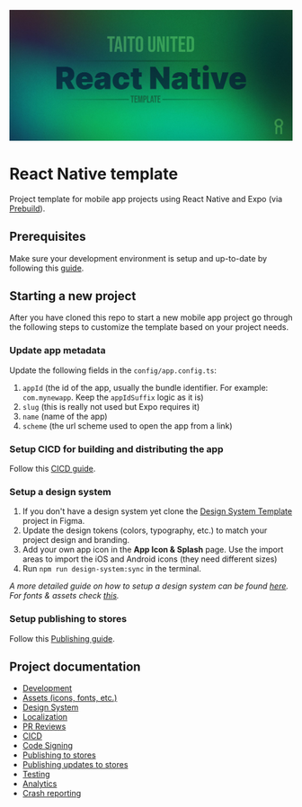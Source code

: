 <p align='center'>
  <img src="docs/banner.jpg" alt="Taito React Native Template banner image"/>
<p/>

# React Native template

Project template for mobile app projects using React Native and Expo (via [Prebuild](https://docs.expo.dev/workflow/prebuild/)).

## Prerequisites

Make sure your development environment is setup and up-to-date by following this [guide](https://reactnative.dev/docs/environment-setup).

## Starting a new project

After you have cloned this repo to start a new mobile app project go through the following steps to customize the template based on your project needs.

### Update app metadata

Update the following fields in the `config/app.config.ts`:

1. `appId` (the id of the app, usually the bundle identifier. For example: `com.mynewapp`. Keep the `appIdSuffix` logic as it is)
2. `slug` (this is really not used but Expo requires it)
3. `name` (name of the app)
4. `scheme` (the url scheme used to open the app from a link)

### Setup CICD for building and distributing the app

Follow this [CICD guide](/docs/CICD.md).

### Setup a design system

1. If you don't have a design system yet clone the [Design System Template](https://www.figma.com/file/vEO1Adp6j0nHiiq9BiexE1/Design-System-Template) project in Figma.
2. Update the design tokens (colors, typography, etc.) to match your project design and branding.
3. Add your own app icon in the **App Icon & Splash** page. Use the import areas to import the iOS and Android icons (they need different sizes)
4. Run `npm run design-system:sync` in the terminal.

_A more detailed guide on how to setup a design system can be found [here](/docs/DESIGN_SYSTEM.md). For fonts & assets check [this](/docs/ASSETS.md)._

### Setup publishing to stores

Follow this [Publishing guide](/docs/PUBLISHING.md).

## Project documentation

- [Development](/docs/DEVELOPMENT.md)
- [Assets (icons, fonts, etc.)](/docs/ASSETS.md)
- [Design System](/docs/DESIGN_SYSTEM.md)
- [Localization](/docs/LOCALIZATION.md)
- [PR Reviews](/docs/PR_REVIEWS.md)
- [CICD](/docs/CICD.md)
- [Code Signing](/docs/CODE_SIGNING.md)
- [Publishing to stores](/docs/PUBLISHING.md)
- [Publishing updates to stores](/docs/UPDATES.md)
- [Testing](/docs/TESTING.md)
- [Analytics](/docs/ANALYTICS.md)
- [Crash reporting](/docs/CRASH_REPORTING.md)
